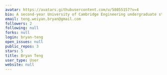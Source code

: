 ```yaml
---
avatar: https://avatars.githubusercontent.com/u/58055157?v=4
bio: A second-year University of Cambridge Engineering undergraduate student.
email: teng.weiyan.bryan@gmail.com
followers: 2
following: null
forks: null
login: bryan-teng
open_issues: null
public_repos: 3
stars: 5
title: Bryan Teng
user_type: User
website: null
---
```

